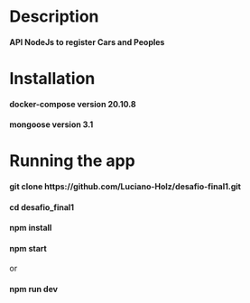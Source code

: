
<h1>Description</h1>
<h4>API NodeJs to register Cars and Peoples</h4>

<h1>Installation</h1>
<h4>docker-compose version 20.10.8</h4>
<h4>mongoose version 3.1</h4>

<h1>Running the app</h1>
<h4>git clone https://github.com/Luciano-Holz/desafio-final1.git </h4>
<h4>cd desafio_final1</h4>
<h4>npm install</h4>
<h4>npm start</h4> or <h4>npm run dev</h4>